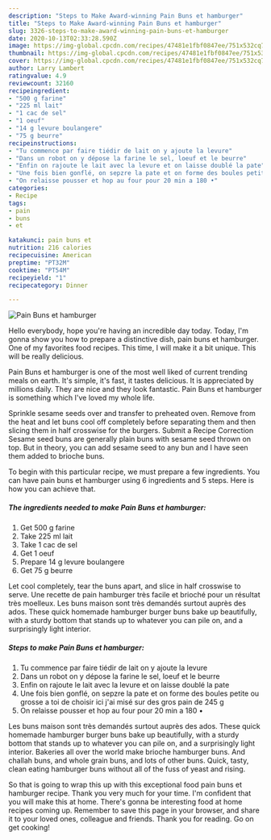 ```yaml
---
description: "Steps to Make Award-winning Pain Buns et hamburger"
title: "Steps to Make Award-winning Pain Buns et hamburger"
slug: 3326-steps-to-make-award-winning-pain-buns-et-hamburger
date: 2020-10-13T02:33:28.590Z
image: https://img-global.cpcdn.com/recipes/47481e1fbf0847ee/751x532cq70/pain-buns-et-hamburger-photo-principale-de-la-recette.jpg
thumbnail: https://img-global.cpcdn.com/recipes/47481e1fbf0847ee/751x532cq70/pain-buns-et-hamburger-photo-principale-de-la-recette.jpg
cover: https://img-global.cpcdn.com/recipes/47481e1fbf0847ee/751x532cq70/pain-buns-et-hamburger-photo-principale-de-la-recette.jpg
author: Larry Lambert
ratingvalue: 4.9
reviewcount: 32160
recipeingredient:
- "500 g farine"
- "225 ml lait"
- "1 cac de sel"
- "1 oeuf"
- "14 g levure boulangere"
- "75 g beurre"
recipeinstructions:
- "Tu commence par faire tiédir de lait on y ajoute la levure"
- "Dans un robot on y dépose la farine le sel, loeuf et le beurre"
- "Enfin on rajoute le lait avec la levure et on laisse doublé la pate"
- "Une fois bien gonflé, on sepzre la pate et on forme des boules petite ou grosse a toi de choisir ici j&#39;ai misé sur des gros pain de 245 g"
- "On relaisse pousser et hop au four pour 20 min a 180 •"
categories:
- Recipe
tags:
- pain
- buns
- et

katakunci: pain buns et 
nutrition: 216 calories
recipecuisine: American
preptime: "PT32M"
cooktime: "PT54M"
recipeyield: "1"
recipecategory: Dinner

---
```



![Pain Buns et hamburger](https://img-global.cpcdn.com/recipes/47481e1fbf0847ee/751x532cq70/pain-buns-et-hamburger-photo-principale-de-la-recette.jpg)

Hello everybody, hope you're having an incredible day today. Today, I'm gonna show you how to prepare a distinctive dish, pain buns et hamburger. One of my favorites food recipes. This time, I will make it a bit unique. This will be really delicious.

Pain Buns et hamburger is one of the most well liked of current trending meals on earth. It's simple, it's fast, it tastes delicious. It is appreciated by millions daily. They are nice and they look fantastic. Pain Buns et hamburger is something which I've loved my whole life.

Sprinkle sesame seeds over and transfer to preheated oven. Remove from the heat and let buns cool off completely before separating them and then slicing them in half crosswise for the burgers. Submit a Recipe Correction Sesame seed buns are generally plain buns with sesame seed thrown on top. But in theory, you can add sesame seed to any bun and I have seen them added to brioche buns.


To begin with this particular recipe, we must prepare a few ingredients. You can have pain buns et hamburger using 6 ingredients and 5 steps. Here is how you can achieve that.

<!--inarticleads1-->

##### The ingredients needed to make Pain Buns et hamburger:

1. Get 500 g farine
1. Take 225 ml lait
1. Take 1 cac de sel
1. Get 1 oeuf
1. Prepare 14 g levure boulangere
1. Get 75 g beurre


Let cool completely, tear the buns apart, and slice in half crosswise to serve. Une recette de pain hamburger très facile et brioché pour un résultat très moelleux. Les buns maison sont très demandés surtout auprès des ados. These quick homemade hamburger burger buns bake up beautifully, with a sturdy bottom that stands up to whatever you can pile on, and a surprisingly light interior. 

<!--inarticleads2-->

##### Steps to make Pain Buns et hamburger:

1. Tu commence par faire tiédir de lait on y ajoute la levure
1. Dans un robot on y dépose la farine le sel, loeuf et le beurre
1. Enfin on rajoute le lait avec la levure et on laisse doublé la pate
1. Une fois bien gonflé, on sepzre la pate et on forme des boules petite ou grosse a toi de choisir ici j&#39;ai misé sur des gros pain de 245 g
1. On relaisse pousser et hop au four pour 20 min a 180 •


Les buns maison sont très demandés surtout auprès des ados. These quick homemade hamburger burger buns bake up beautifully, with a sturdy bottom that stands up to whatever you can pile on, and a surprisingly light interior. Bakeries all over the world make brioche hamburger buns. And challah buns, and whole grain buns, and lots of other buns. Quick, tasty, clean eating hamburger buns without all of the fuss of yeast and rising. 

So that is going to wrap this up with this exceptional food pain buns et hamburger recipe. Thank you very much for your time. I'm confident that you will make this at home. There's gonna be interesting food at home recipes coming up. Remember to save this page in your browser, and share it to your loved ones, colleague and friends. Thank you for reading. Go on get cooking!
